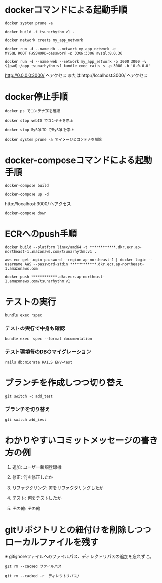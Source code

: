 # dockerコマンドによる起動手順

```
docker system prune -a
```

```
docker build -t tsunarhythm:v1 .
```

```
docker network create my_app_network
```

```
docker run -d --name db --network my_app_network -e MYSQL_ROOT_PASSWORD=password -p 3306:3306 mysql:8.0.36
```

```
docker run -d --name web --network my_app_network -p 3000:3000 -v $(pwd):/app tsunarhythm:v1 bundle exec rails s -p 3000 -b '0.0.0.0'
```

http://0.0.0.0:3000/ へアクセス または http://localhost:3000/ へアクセス

# docker停止手順

```
docker ps でコンテナIDを確認
```

```
docker stop webID でコンテナを停止
```

```
docker stop MySQLID でMySQLを停止
```

```
docker system prune -a でイメージとコンテナを削除
```

# docker-composeコマンドによる起動手順

```
docker-compose build
```

```
docker-compose up -d
```

http://localhost:3000/ へアクセス

```
docker-compose down
```

# ECRへのpush手順

```
docker build --platform linux/amd64 -t ************.dkr.ecr.ap-northeast-1.amazonaws.com/tsunarhythm:v1 .
```

```
aws ecr get-login-password --region ap-northeast-1 | docker login --username AWS --password-stdin ************.dkr.ecr.ap-northeast-1.amazonaws.com
```

```
docker push ************.dkr.ecr.ap-northeast-1.amazonaws.com/tsunarhythm:v1
```

# テストの実行

```
bundle exec rspec
```

### テストの実行で中身も確認

```
bundle exec rspec --format documentation
```

### テスト環境毎のDBのマイグレーション

```
rails db:migrate RAILS_ENV=test
```

# ブランチを作成しつつ切り替え

```
git switch -c add_test
```

### ブランチを切り替え

```
git switch add_test
```

# わかりやすいコミットメッセージの書き方の例

1. 追加: ユーザー新規登録機

2. 修正: 何を修正したか

3. リファクタリング: 何をリファクタリングしたか

4. テスト: 何をテストしたか

5. その他: その他

# gitリポジトリとの紐付けを削除しつつローカルファイルを残す

※ gitignoreファイルへのファイルパス、ディレクトリパスの追加を忘れずに。

```
git rm --cached ファイルパス
```

```
git rm --cached -r  ディレクトリパス/
```
